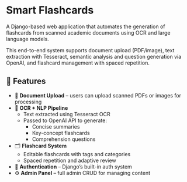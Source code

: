 # Smart Flashcards

A Django-based web application that automates the generation of flashcards from scanned academic documents using OCR and large language models.

This end-to-end system supports document upload (PDF/image), text extraction with Tesseract, semantic analysis and question generation via OpenAI, and flashcard management with spaced repetition.

## 🚀 Features

- 📄 **Document Upload** – users can upload scanned PDFs or images for processing
- 🧠 **OCR + NLP Pipeline**
  - Text extracted using Tesseract OCR
  - Passed to OpenAI API to generate:
    - Concise summaries
    - Key-concept flashcards
    - Comprehension questions
- 🗂 **Flashcard System**
  - Editable flashcards with tags and categories
  - Spaced repetition and adaptive review
- 🔐 **Authentication** – Django’s built-in auth system
- ⚙️ **Admin Panel** – full admin CRUD for managing content
